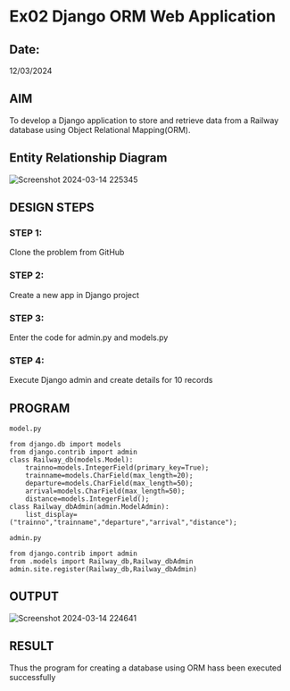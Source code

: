 # Ex02 Django ORM Web Application
## Date: 
12/03/2024
## AIM
To develop a Django application to store and retrieve data from a Railway database using Object Relational Mapping(ORM).

## Entity Relationship Diagram

![Screenshot 2024-03-14 225345](https://github.com/Yogesh-Yogi-1/ORM/assets/148514598/9647b9b9-9f90-4cee-9bac-d179b376ec33)


## DESIGN STEPS

### STEP 1:
Clone the problem from GitHub

### STEP 2:
Create a new app in Django project

### STEP 3:
Enter the code for admin.py and models.py

### STEP 4:
Execute Django admin and create details for 10 records

## PROGRAM
```
model.py

from django.db import models
from django.contrib import admin
class Railway_db(models.Model):
    trainno=models.IntegerField(primary_key=True);
    trainname=models.CharField(max_length=20);
    departure=models.CharField(max_length=50);
    arrival=models.CharField(max_length=50);
    distance=models.IntegerField();
class Railway_dbAdmin(admin.ModelAdmin):
    list_display=("trainno","trainname","departure","arrival","distance");

admin.py

from django.contrib import admin
from .models import Railway_db,Railway_dbAdmin
admin.site.register(Railway_db,Railway_dbAdmin)
```
## OUTPUT

![Screenshot 2024-03-14 224641](https://github.com/Yogesh-Yogi-1/ORM/assets/148514598/ddfd4a50-ef19-434e-921c-a8049229e2bb)


## RESULT
Thus the program for creating a database using ORM hass been executed successfully
